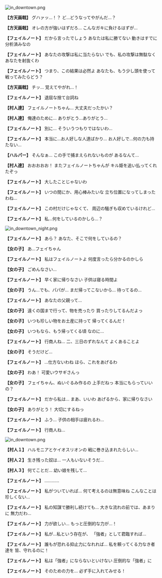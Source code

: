 
![in_downtown.png](../images/backgrounds/in_downtown.png)

**【方天画戟】**
グハァッ…！？
ど…どうなってやがんだ…？

**【方天画戟】**
オレの方が強いはずだろ…
こんなガキに負けるはずが…

**【フェイルノート】**
だから言ったでしょう
あなたは私に勝てない
動きはすでに分析済みなの

**【フェイルノート】**
あなたの攻撃は私に当たらない
でも、私の攻撃は無駄なく
あなたを射抜くわ

**【フェイルノート】**
つまり、この結果は必然よ
あなたも、もう少し頭を使って
戦ってみたらどう？

**【方天画戟】**
チッ…
覚えてやがれ…！

**【フェイルノート】**
退屈な捨て台詞ね

**【村人達】**
フェイルノートちゃん…
大丈夫だったかい？

**【村人達】**
俺達のために…
ありがとう…ありがとう…

**【フェイルノート】**
別に…
そういうつもりではないわ…

**【フェイルノート】**
本当に…お人好しな人達ばかり…
お人好しで…何の力も持たない…

**【ハルパー】**
そんなぁ…
この手で捕まえられないものが
あるなんて…

**【村人達】**
おおおおお！
またフェイルノートちゃんが
キル姫を追い払ってくれたぞっ

**【フェイルノート】**
大したことじゃないわ

**【フェイルノート】**
いつの間にか、用心棒みたいな
立ち位置になってしまったわね…

**【フェイルノート】**
この村だけじゃなくて、
周辺の騒ぎも収めているけれど…

**【フェイルノート】**
私…何をしているのかしら…？

![in_downtown_night.png](../images/backgrounds/in_downtown_night.png)

**【フェイルノート】**
あら？
あなた、そこで何をしているの？

**【女の子】**
あ…フェイちゃん

**【フェイルノート】**
私はフェイルノートよ
何度言ったら分かるのかしら

**【女の子】**
ごめんなさい…

**【フェイルノート】**
早く家に帰りなさい
子供は寝る時間よ

**【女の子】**
うん…でも、パパが…
まだ帰ってこないから…
待ってるの…

**【フェイルノート】**
あなたの父親って…

**【女の子】**
遠くの国まで行って、物を売ったり
買ったりしてるんだよっ

**【女の子】**
いつも珍しい物をお土産に持って
帰ってくるんだ！

**【女の子】**
いつもなら、もう帰ってくる頃
なのに…

**【フェイルノート】**
行商人ね…
二、三日のずれなんて
よくあることよ

**【女の子】**
そうだけど…

**【フェイルノート】**
…仕方ないわね
ほら、これをあげるわ

**【女の子】**
わあ！
可愛いウサギさんっ

**【女の子】**
フェイちゃん、ぬいぐるみ作るの
上手だねっ
本当にもらっていいの？

**【フェイルノート】**
だから私は…
まあ、いいわ
あげるから、家に帰りなさい

**【女の子】**
ありがとう！
大切にするねっ

**【フェイルノート】**
ふう…
子供の相手は疲れるわ…

**【フェイルノート】**
行商人ね…

![in_downtown.png](../images/backgrounds/in_downtown.png)

**【村人１】**
ハルモニアとケイオスリオンの
戦に巻き込まれたらしい…

**【村人２】**
生き残った奴は…
一人もいないそうだ…

**【村人３】**
何てことだ…
幼い娘を残して…

**【フェイルノート】**
…………

**【フェイルノート】**
私がついていれば…
何て考えるのは無意味ね
こんなことは珍しくない…

**【フェイルノート】**
私の知謀で勝利し続けても…
大きな流れの前では、あまりに
無力だわ…

**【フェイルノート】**
力が欲しい…
もっと圧倒的な力が…！

**【フェイルノート】**
私が…私という存在が、
「強者」として君臨すれば…

**【フェイルノート】**
誰もが恐れる抑止力になれれば…
私を頼ってくる力なき者達を
皆、守れるのに！

**【フェイルノート】**
私は「強者」にならないといけない
圧倒的な「強者」に

**【フェイルノート】**
そのための力を…
必ず手に入れてみせる！